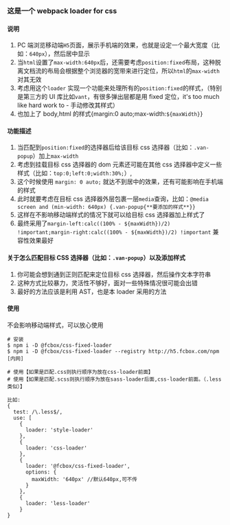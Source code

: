 <!--
 * @Author: zhongyi
 * @Date: 2020-09-12 12:02:57
 * @LastEditTime: 2020-09-14 10:08:17
-->

### 这是一个 webpack loader for css

#### 说明

1. PC 端浏览移动端`H5`页面，展示手机端的效果，也就是设定一个最大宽度（比如：`640px`），然后居中显示
2. 当`html`设置了`max-width:640px`后，还需要考虑`position:fixed`布局，这种脱离文档流的布局会根据整个浏览器的宽带来进行定位，所以`html`的`max-width`对其无效
3. 考虑用这个`loader` 实现一个功能来处理所有的`position:fixed`的样式，（特别是第三方的 UI 库比如`vant`，有很多弹出层都是用 fixed 定位，it's too much like hard work to - 手动修改其样式）
4. 也加上了 body,html 的样式{margin:0 auto;max-width:`${maxWidth}`}

#### 功能描述

1. 当匹配到`position:fixed`的选择器后给该目标 css 选择器（比如：`.van-popup`）加上`max-width`
2. 考虑到挂载目标 css 选择器的 dom 元素还可能在其他 css 选择器中定义一些样式（比如：`top:0;left:0;width:30%;`）,
3. 这个时候使用 `margin: 0 auto;` 就达不到居中的效果，还有可能影响在手机端的样式
4. 此时就要考虑在目标 css 选择器外层包裹一层`media`查询，比如：`@media screen and (min-width: 640px) {.van-popup{**要添加的样式**}}`
5. 这样在不影响移动端样式的情况下就可以给目标 css 选择器加上样式了
6. 最终采用了`margin-left:calc((100% - ${maxWidth})/2) !important;margin-right:calc((100% - ${maxWidth})/2) !important` 兼容性效果最好

#### 关于怎么匹配目标 CSS 选择器（比如：`.van-popup`）以及添加样式

1. 你可能会想到通到正则匹配来定位目标 css 选择器，然后操作文本字符串
2. 这种方式比较暴力，灵活性不够好，面对一些特殊情况很可能会出错
3. 最好的方法应该是利用 AST，也是本 loader 采用的方法

#### 使用

不会影响移动端样式，可以放心使用

```
# 安装
$ npm i -D @fcbox/css-fixed-loader
$ npm i -D @fcbox/css-fixed-loader --registry http://h5.fcbox.com/npm    [内网]

# 使用【如果是匹配.css则执行顺序为放在css-loader前面】
# 使用【如果是匹配.scss则执行顺序为放在sass-loader后面,css-loader前面。（.less类似）】

比如:
{
  test: /\.less$/,
  use: [
    {
      loader: 'style-loader'
    },
    {
      loader: 'css-loader'
    },
    {
      loader: '@fcbox/css-fixed-loader',
      options: {
        maxWidth: '640px' //默认640px,可不传
      }
    },
    {
      loader: 'less-loader'
    }
}

```
